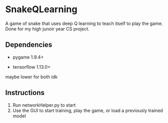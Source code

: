 # SnakeQLearning
A game of snake that uses deep Q learning to teach itself to play the game. Done for my high junoir year CS project.


## Dependencies
- pygame 1.9.4+ 

- tensorflow 1.13.0+

maybe lower for both idk


## Instructions
1. Run networkHelper.py to start
2. Use the GUI to start training, play the game, or load a previously trained model
